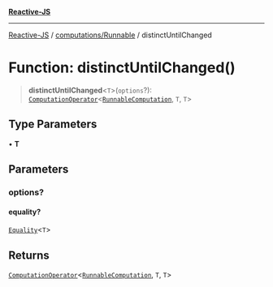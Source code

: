 [**Reactive-JS**](../../../README.md)

***

[Reactive-JS](../../../README.md) / [computations/Runnable](../README.md) / distinctUntilChanged

# Function: distinctUntilChanged()

> **distinctUntilChanged**\<`T`\>(`options`?): [`ComputationOperator`](../../type-aliases/ComputationOperator.md)\<[`RunnableComputation`](../interfaces/RunnableComputation.md), `T`, `T`\>

## Type Parameters

• **T**

## Parameters

### options?

#### equality?

[`Equality`](../../../functions/type-aliases/Equality.md)\<`T`\>

## Returns

[`ComputationOperator`](../../type-aliases/ComputationOperator.md)\<[`RunnableComputation`](../interfaces/RunnableComputation.md), `T`, `T`\>
